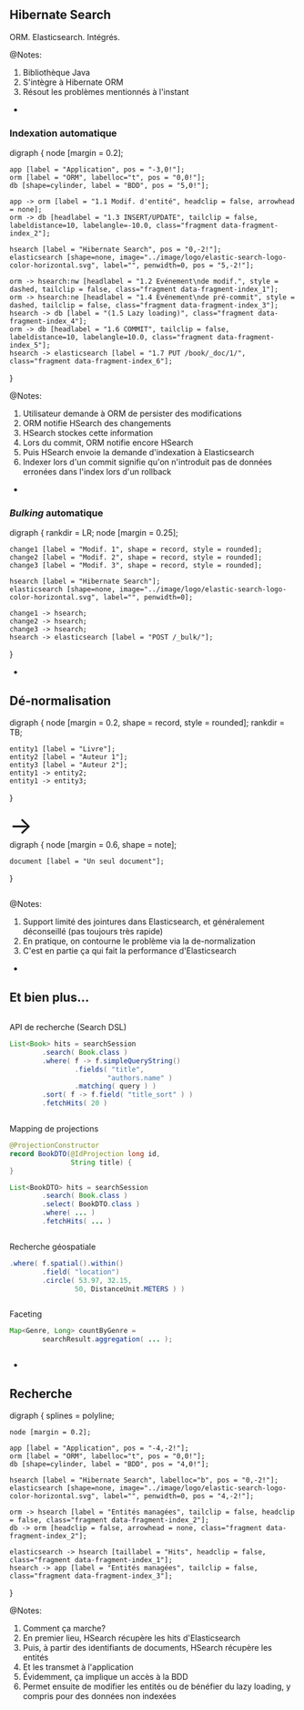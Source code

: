 ## Hibernate Search

ORM. Elasticsearch. Intégrés.

@Notes:

1. Bibliothèque Java
1. S'intègre à Hibernate ORM
1. Résout les problèmes mentionnés à l'instant

-

<!-- .element: class="nested-fragments-highlight-current" -->
### Indexation automatique

<div class="viz" data-viz-engine="neato" data-width="900"
        data-viz-images="../image/logo/elastic-search-logo-color-horizontal.svg,200px,100px">
digraph {
	node [margin = 0.2];

	app [label = "Application", pos = "-3,0!"];
	orm [label = "ORM", labelloc="t", pos = "0,0!"];
	db [shape=cylinder, label = "BDD", pos = "5,0!"];

	app -> orm [label = "1.1 Modif. d'entité", headclip = false, arrowhead = none];
	orm -> db [headlabel = "1.3 INSERT/UPDATE", tailclip = false, labeldistance=10, labelangle=-10.0, class="fragment data-fragment-index_2"];

	hsearch [label = "Hibernate Search", pos = "0,-2!"];
    elasticsearch [shape=none, image="../image/logo/elastic-search-logo-color-horizontal.svg", label="", penwidth=0, pos = "5,-2!"];

	orm -> hsearch:nw [headlabel = "1.2 Evénement\nde modif.", style = dashed, tailclip = false, class="fragment data-fragment-index_1"];
	orm -> hsearch:ne [headlabel = "1.4 Evénement\nde pré-commit", style = dashed, tailclip = false, class="fragment data-fragment-index_3"];
	hsearch -> db [label = "(1.5 Lazy loading)", class="fragment data-fragment-index_4"];
	orm -> db [headlabel = "1.6 COMMIT", tailclip = false, labeldistance=10, labelangle=10.0, class="fragment data-fragment-index_5"];
	hsearch -> elasticsearch [label = "1.7 PUT /book/_doc/1/", class="fragment data-fragment-index_6"];
}
</div>

@Notes:

1. Utilisateur demande à ORM de persister des modifications
1. ORM notifie HSearch des changements
1. HSearch stockes cette information
1. Lors du commit, ORM notifie encore HSearch
1. Puis HSearch envoie la demande d'indexation à Elasticsearch
1. Indexer lors d'un commit signifie qu'on n'introduit pas de données erronées dans l'index lors d'un rollback

-

<!-- .element data-visibility="hidden" -->

### *Bulking* automatique
<div class="viz" data-viz-images="../image/logo/elastic-search-logo-color-horizontal.svg,200px,100px">
digraph {
	rankdir = LR;
	node [margin = 0.25];

	change1 [label = "Modif. 1", shape = record, style = rounded];
	change2 [label = "Modif. 2", shape = record, style = rounded];
	change3 [label = "Modif. 3", shape = record, style = rounded];

	hsearch [label = "Hibernate Search"];
    elasticsearch [shape=none, image="../image/logo/elastic-search-logo-color-horizontal.svg", label="", penwidth=0];

	change1 -> hsearch;
	change2 -> hsearch;
	change3 -> hsearch;
	hsearch -> elasticsearch [label = "POST /_bulk/"];
}
</div>

-

<!-- .element: class="grid" -->
## Dé-normalisation
<div class="column">
<div class="viz">
digraph {
	node [margin = 0.2, shape = record, style = rounded];
	rankdir = TB;

	entity1 [label = "Livre"];
	entity2 [label = "Auteur 1"];
	entity3 [label = "Auteur 2"];
	entity1 -> entity2;
	entity1 -> entity3;
}
</div>
</div>

<div class="column" style="font-size: 3em;">
&rarr;
</div>

<div class="column">
<div class="viz">
digraph {
	node [margin = 0.6, shape = note];

	document [label = "Un seul document"];
}
</div>
</div>

@Notes:

1. Support limité des jointures dans Elasticsearch, et généralement déconseillé (pas toujours très rapide)
2. En pratique, on contourne le problème via la de-normalization
3. C'est en partie ça qui fait la performance d'Elasticsearch

-

<!-- .element class="grid" -->

## Et bien plus...

<div class="column">

API de recherche (Search DSL)
```java
List<Book> hits = searchSession
        .search( Book.class )
        .where( f -> f.simpleQueryString()
                .fields( "title",
                        "authors.name" )
                .matching( query ) )
        .sort( f -> f.field( "title_sort" ) )
        .fetchHits( 20 )
```

</div>
<div class="column">

Mapping de projections
```java
@ProjectionConstructor
record BookDTO(@IdProjection long id,
               String title) {
}

List<BookDTO> hits = searchSession
        .search( Book.class )
        .select( BookDTO.class )
        .where( ... )
        .fetchHits( ... )
```

</div>
<div class="column">

Recherche géospatiale
```java
.where( f.spatial().within()
        .field( "location")
        .circle( 53.97, 32.15,
                50, DistanceUnit.METERS ) )
```

</div>
<div class="column">

Faceting
```java
Map<Genre, Long> countByGenre =
        searchResult.aggregation( ... );
```

</div>

-

<!-- .element data-visibility="hidden" -->

## Recherche

<div class="viz" data-viz-engine="neato" data-viz-images="../image/logo/elastic-search-logo-color-horizontal.svg,200px,100px">
digraph {
	splines = polyline;

	node [margin = 0.2];

	app [label = "Application", pos = "-4,-2!"];
	orm [label = "ORM", labelloc="t", pos = "0,0!"];
	db [shape=cylinder, label = "BDD", pos = "4,0!"];

	hsearch [label = "Hibernate Search", labelloc="b", pos = "0,-2!"];
    elasticsearch [shape=none, image="../image/logo/elastic-search-logo-color-horizontal.svg", label="", penwidth=0, pos = "4,-2!"];

	orm -> hsearch [label = "Entités managées", tailclip = false, headclip = false, class="fragment data-fragment-index_2"];
	db -> orm [headclip = false, arrowhead = none, class="fragment data-fragment-index_2"];

	elasticsearch -> hsearch [taillabel = "Hits", headclip = false, class="fragment data-fragment-index_1"];
	hsearch -> app [label = "Entités managées", tailclip = false, class="fragment data-fragment-index_3"];
}
</div>

@Notes:

1. Comment ça marche?
2. En premier lieu, HSearch récupère les hits d'Elasticsearch
3. Puis, à partir des identifiants de documents, HSearch récupère les entités
4. Et les transmet à l'application
5. Évidemment, ça implique un accès à la BDD
6. Permet ensuite de modifier les entités ou de bénéfier du lazy loading, y compris pour des données non indexées